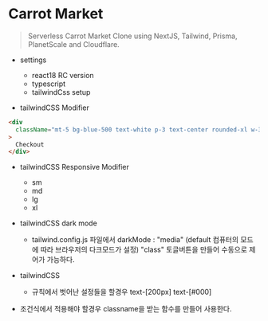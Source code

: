 # Carrot Market

> Serverless Carrot Market Clone using NextJS, Tailwind, Prisma, PlanetScale and Cloudflare.

- settings

  - react18 RC version
  - typescript
  - tailwindCss setup

- tailwindCSS Modifier

```html
<div
  className="mt-5 bg-blue-500 text-white p-3 text-center rounded-xl w-3/4 mx-auto hover:bg-teal-500"
>
  Checkout
</div>
```

- tailwindCSS Responsive Modifier
  - sm
  - md
  - lg
  - xl
- tailwindCSS dark mode
  - tailwind.config.js 파일에서 darkMode : "media" (default 컴퓨터의 모드에 따라 브라우저의 다크모드가 설정) "class" 토글버튼을 만들어 수동으로 제어가 가능하다.
- tailwindCSS

  - 규칙에서 벗어난 설정들을 할경우 text-[200px] text-[#000]

- 조건식에서 적용해야 할경우 classname을 받는 함수를 만들어 사용한다.
